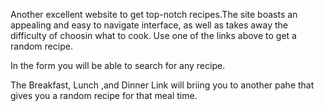Another excellent website to get top-notch recipes.The site boasts an appealing and easy to navigate interface, as well as takes away the difficulty of choosin what to cook. Use one of the links above to get a random recipe.

In the form you will be able to search for any recipe. 

The Breakfast, Lunch ,and Dinner Link will briing you to another pahe that gives you a random recipe for that meal time.